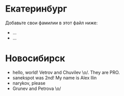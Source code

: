Екатеринбург
===
Добавьте свои фамилии в этот файл ниже:
* ...
* ...


Новосибирск
=====
* hello, world! Vetrov and Chuvilev \o/. They are PRO.
* sanekspot was 2nd! My name is Alex Ilin
* narykov, please 
* Grunev and Petrova \o/

